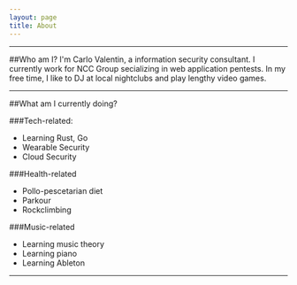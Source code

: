 ```yaml
---
layout: page
title: About
---
```


- - -

##Who am I?
I'm Carlo Valentin, a information security consultant. I currently work for NCC Group secializing in web application pentests. In my free time, I like to DJ at local nightclubs and play lengthy video games.

- - -

##What am I currently doing?

###Tech-related:
* Learning Rust, Go
* Wearable Security
* Cloud Security

###Health-related
* Pollo-pescetarian diet
* Parkour
* Rockclimbing

###Music-related
* Learning music theory
* Learning piano
* Learning Ableton

- - -
